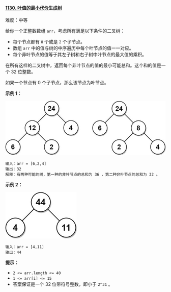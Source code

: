 #### [1130\. 叶值的最小代价生成树](https://leetcode.cn/problems/minimum-cost-tree-from-leaf-values/)

难度：中等

给你一个正整数数组 `arr`，考虑所有满足以下条件的二叉树：

-   每个节点都有 `0` 个或是 `2` 个子节点。
-   数组 `arr` 中的值与树的中序遍历中每个叶节点的值一一对应。
-   每个非叶节点的值等于其左子树和右子树中叶节点的最大值的乘积。

在所有这样的二叉树中，返回每个非叶节点的值的最小可能总和。这个和的值是一个 32 位整数。

如果一个节点有 0 个子节点，那么该节点为叶节点。

**示例 1：**

![](./assets/img/Question1130_01.jpg)

```
输入：arr = [6,2,4]
输出：32
解释：有两种可能的树，第一种的非叶节点的总和为 36 ，第二种非叶节点的总和为 32 。 
```

**示例 2：**

![](./assets/img/Question1130_02.jpg)

```
输入：arr = [4,11]
输出：44
```

**提示：**

-   `2 <= arr.length <= 40`
-   `1 <= arr[i] <= 15`
-   答案保证是一个 32 位带符号整数，即小于 `2^31` 。
